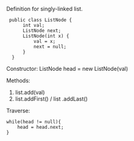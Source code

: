 Definition for singly-linked list.
 
```
 public class ListNode {
      int val;
      ListNode next;
      ListNode(int x) {
          val = x;
          next = null;      
      }
  }
``` 
Constructor:
ListNode head = new ListNode(val)

Methods:
1. list.add(val)
2. list.addFirst() / list .addLast()

Traverse:
```
while(head != null){
    head = head.next;
}
```


